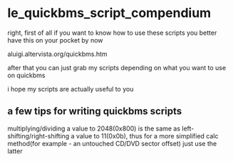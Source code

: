 # le_quickbms_script_compendium

right, first of all if you want to know how to use these scripts you better have this on your pocket by now

aluigi.altervista.org/quickbms.htm

after that you can just grab my scripts depending on what you want to use on quickbms

i hope my scripts are actually useful to you

## a few tips for writing quickbms scripts

multiplying/dividing a value to 2048(0x800) is the same as left-shifting/right-shifting a value to 11(0x0b), thus for a more simplified calc method(for example - an untouched CD/DVD sector offset) just use the latter
